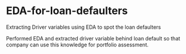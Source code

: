 # EDA-for-loan-defaulters
Extracting Driver variables using EDA to spot the loan defaulters

Performed EDA and extracted driver variable behind loan default so that company can use this knowledge for portfolio assessment.
